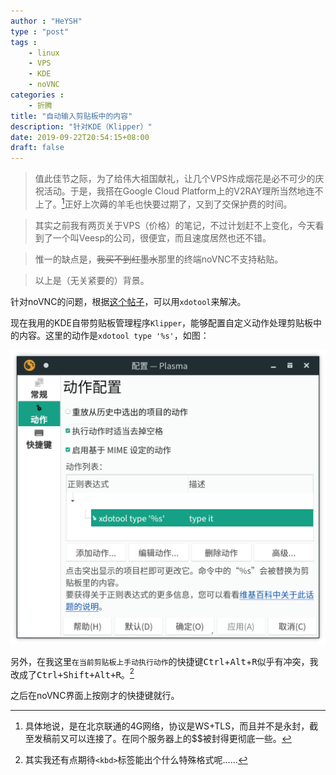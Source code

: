 ```yaml
---
author : "HeYSH"
type : "post"
tags :
    - linux
    - VPS
    - KDE
    - noVNC
categories :
    - 折腾
title: "自动输入剪贴板中的内容"
description: "针对KDE（Klipper）"
date: 2019-09-22T20:54:15+08:00
draft: false
---
```


> 值此佳节之际，为了给伟大祖国献礼，让几个VPS炸成烟花是必不可少的庆祝活动。于是，我搭在Google Cloud Platform上的V2RAY理所当然地连不上了。[^1]正好上次薅的羊毛也快要过期了，又到了交保护费的时间。

> 其实之前我有两页关于VPS（价格）的笔记，不过计划赶不上变化，今天看到了一个叫Veesp的公司，很便宜，而且速度居然也还不错。

> 惟一的缺点是，~~我买不到红墨水~~那里的终端noVNC不支持粘贴。

> 以上是（无关紧要的）背景。

针对noVNC的问题，根据[这个帖子](https://forum.proxmox.com/threads/novnc-copy-paste-not-works.19773/#post-101013)，可以用`xdotool`来解决。

现在我用的KDE自带剪贴板管理程序`Klipper`，能够配置自定义动作处理剪贴板中的内容。这里的动作是`xdotool type '%s'`，如图：

![setting](/img/klipper.png)

另外，在我这里`在当前剪贴板上手动执行动作`的快捷键<kbd>Ctrl</kbd>+<kbd>Alt</kbd>+<kbd>R</kbd>似乎有冲突，我改成了<kbd>Ctrl+Shift+Alt+R</kbd>。[^2]

之后在noVNC界面上按刚才的快捷键就行。


[^1]: 具体地说，是在北京联通的4G网络，协议是WS+TLS，而且并不是永封，截至发稿前又可以连接了。在同个服务器上的$$被封得更彻底一些。

[^2]: 其实我还有点期待`<kbd>`标签能出个什么特殊格式呢……